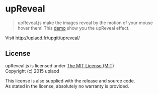 # upReveal

> upReveal.js make the images reveal by the motion of your mouse hover them!
This <a href="http://jsfiddle.net/bsozoo/qqqbq37x">demo</a> show you the upReveal effect.

Visit http://uplaod.fr/upgit/upreveal/

## License

upReveal.js is licensed under [The MIT License (MIT)](http://opensource.org/licenses/MIT)
<br/>Copyright (c) 2015 uplaod

This license is also supplied with the release and source code.
<br/>As stated in the license, absolutely no warranty is provided.
